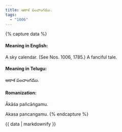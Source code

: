 ```yaml
---
title: ఆకాశ పంచాంగము.
tags:
  - "1006"
---
```


{% capture data %}
#### Meaning in English:
A sky calendar.
(See Nos. 1006, 1785.)
A fanciful tale.

#### Meaning in Telugu:
ఆకాశ పంచాంగము.

#### Romanization:
Ākāśa pan̄cāṅgamu.

Akasa pancangamu.
{% endcapture %}

{{ data | markdownify }}

